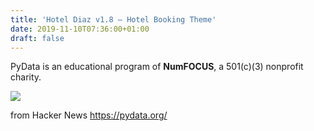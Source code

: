 ```yaml
---
title: 'Hotel Diaz v1.8 – Hotel Booking Theme'
date: 2019-11-10T07:36:00+01:00
draft: false
---
```


PyData is an educational program of **NumFOCUS**, a 501(c)(3) nonprofit charity.

[![](https://pydata.org/wp-content/uploads/2017/07/NumFocus_LRG-300x100.png)](https://numfocus.org/)

  
  
from Hacker News https://pydata.org/